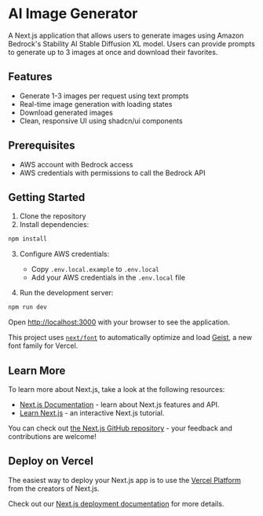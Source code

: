 # AI Image Generator

A Next.js application that allows users to generate images using Amazon Bedrock's Stability AI Stable Diffusion XL model. Users can provide prompts to generate up to 3 images at once and download their favorites.

## Features

- Generate 1-3 images per request using text prompts
- Real-time image generation with loading states
- Download generated images
- Clean, responsive UI using shadcn/ui components

## Prerequisites

- AWS account with Bedrock access
- AWS credentials with permissions to call the Bedrock API

## Getting Started

1. Clone the repository
2. Install dependencies:

```bash
npm install
```

3. Configure AWS credentials:
   - Copy `.env.local.example` to `.env.local`
   - Add your AWS credentials in the `.env.local` file

4. Run the development server:

```bash
npm run dev
```

Open [http://localhost:3000](http://localhost:3000) with your browser to see the application.

This project uses [`next/font`](https://nextjs.org/docs/app/building-your-application/optimizing/fonts) to automatically optimize and load [Geist](https://vercel.com/font), a new font family for Vercel.

## Learn More

To learn more about Next.js, take a look at the following resources:

- [Next.js Documentation](https://nextjs.org/docs) - learn about Next.js features and API.
- [Learn Next.js](https://nextjs.org/learn) - an interactive Next.js tutorial.

You can check out [the Next.js GitHub repository](https://github.com/vercel/next.js) - your feedback and contributions are welcome!

## Deploy on Vercel

The easiest way to deploy your Next.js app is to use the [Vercel Platform](https://vercel.com/new?utm_medium=default-template&filter=next.js&utm_source=create-next-app&utm_campaign=create-next-app-readme) from the creators of Next.js.

Check out our [Next.js deployment documentation](https://nextjs.org/docs/app/building-your-application/deploying) for more details.
